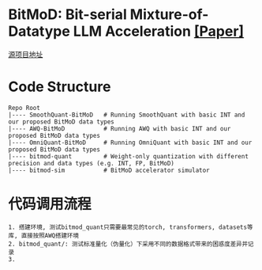 # BitMoD: Bit-serial Mixture-of-Datatype LLM Acceleration [\[Paper\]](https://arxiv.org/abs/2411.11745)

[源项目地址](https://github.com/abdelfattah-lab/BitMoD-HPCA-25)

# Code Structure
```
Repo Root
|---- SmoothQuant-BitMoD   # Running SmoothQuant with basic INT and our proposed BitMoD data types
|---- AWQ-BitMoD           # Running AWQ with basic INT and our proposed BitMoD data types
|---- OmniQuant-BitMoD     # Running OmniQuant with basic INT and our proposed BitMoD data types
|---- bitmod-quant         # Weight-only quantization with different precision and data types (e.g. INT, FP, BitMoD)
|---- bitmod-sim           # BitMoD accelerator simulator
```
# 代码调用流程
```
1. 搭建环境, 测试bitmod_quant只需要最常见的torch, transformers, datasets等库, 直接按照AWQ搭建环境
2. bitmod_quant/: 测试标准量化（伪量化）下采用不同的数据格式带来的困惑度差异并记录
3.
```
